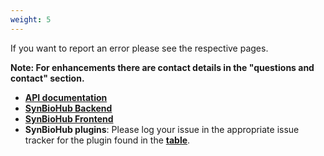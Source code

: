```yaml
---
weight: 5
---
```


If you want to report an error please see the respective pages. 

**Note: For enhancements there are contact details in the "questions and contact" section.**

<!-- * This **[GUI documentation](https://github.com/SynBioHub/synbiohub.github.io/issues)** -->
* **[API documentation](https://github.com/SynBioHub/api-docs/issues)**
* **[SynBioHub Backend](https://github.com/SynBioHub/synbiohub/issues)** 
* **[SynBioHub Frontend](https://github.com/SynBioHub/synbiohub3/issues)**
* **SynBioHub plugins**: Please log your issue in the appropriate issue tracker for the plugin found in the **[table](https://synbiohub.github.io/synbiohub-docker/#plugins)**.
